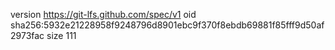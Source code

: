 version https://git-lfs.github.com/spec/v1
oid sha256:5932e21228958f9248796d8901ebc9f370f8ebdb69881f85fff9d50af2973fac
size 111
